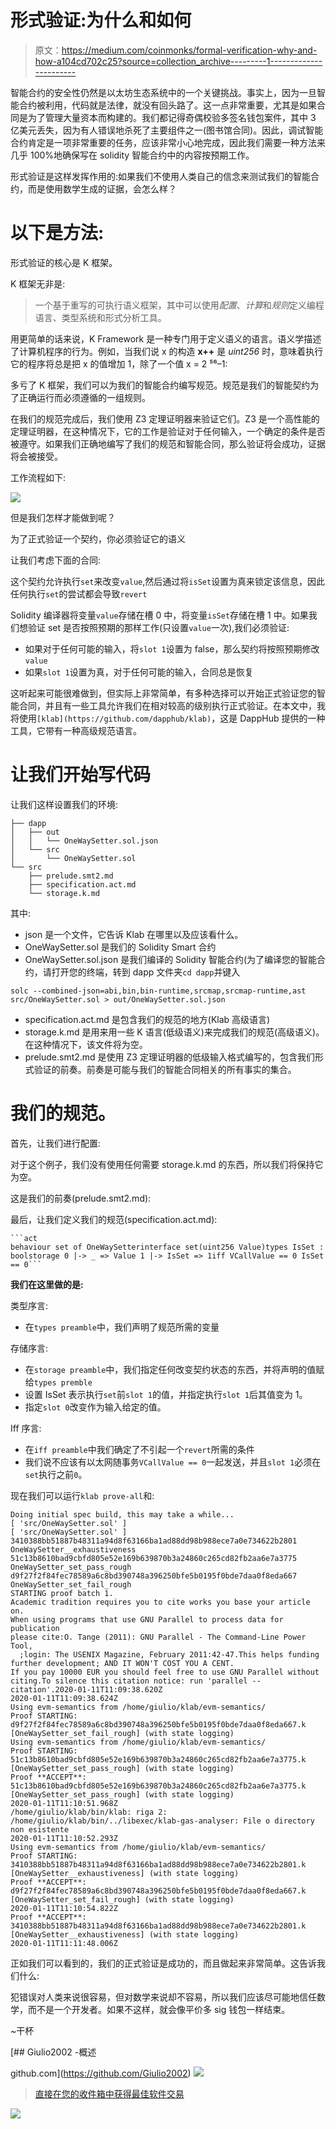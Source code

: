 # 形式验证:为什么和如何

> 原文：<https://medium.com/coinmonks/formal-verification-why-and-how-a104cd702c25?source=collection_archive---------1----------------------->

智能合约的安全性仍然是以太坊生态系统中的一个关键挑战。事实上，因为一旦智能合约被利用，代码就是法律，就没有回头路了。这一点非常重要，尤其是如果合同是为了管理大量资本而构建的。我们都记得奇偶校验多签名钱包案件，其中 3 亿美元丢失，因为有人错误地杀死了主要组件之一(图书馆合同)。因此，调试智能合约肯定是一项非常重要的任务，应该非常小心地完成，因此我们需要一种方法来几乎 100%地确保写在 solidity 智能合约中的内容按预期工作。

形式验证是这样发挥作用的:如果我们不使用人类自己的信念来测试我们的智能合约，而是使用数学生成的证据，会怎么样？

# 以下是方法:

形式验证的核心是 K 框架。

K 框架无非是:

> 一个基于重写的可执行语义框架，其中可以使用*配置*、*计算*和*规则*定义编程语言、类型系统和形式分析工具。

用更简单的话来说，K Framework 是一种专门用于定义语义的语言。语义学描述了计算机程序的行为。例如，当我们说 x 的构造 **x++** 是 *uint256* 时，意味着执行它的程序将总是把 x 的值增加 1，除了一个值 x = 2 ⁵⁶–1:

多亏了 K 框架，我们可以为我们的智能合约编写规范。规范是我们的智能契约为了正确运行而必须遵循的一组规则。

在我们的规范完成后，我们使用 Z3 定理证明器来验证它们。Z3 是一个高性能的定理证明器，在这种情况下，它的工作是验证对于任何输入，一个确定的条件是否被遵守。如果我们正确地编写了我们的规范和智能合同，那么验证将会成功，证据将会被接受。

工作流程如下:

![](img/11955bafbf007f5701b5153a3a428273.png)

但是我们怎样才能做到呢？

为了正式验证一个契约，你必须验证它的语义

让我们考虑下面的合同:

这个契约允许执行`set`来改变`value`,然后通过将`isSet`设置为真来锁定该信息，因此任何执行`set`的尝试都会导致`revert`

Solidity 编译器将变量`value`存储在槽 0 中，将变量`isSet`存储在槽 1 中。如果我们想验证 set 是否按照预期的那样工作(只设置`value`一次),我们必须验证:

*   如果对于任何可能的输入，将`slot 1`设置为 false，那么契约将按照预期修改`value`
*   如果`slot 1`设置为真，对于任何可能的输入，合同总是恢复

这听起来可能很难做到，但实际上非常简单，有多种选择可以开始正式验证您的智能合同，并且有一些工具允许我们在相对较高的级别执行正式验证。在本文中，我将使用`[klab](https://github.com/dapphub/klab)`，这是 DappHub 提供的一种工具，它带有一种高级规范语言。

# **让我们开始写代码**

让我们这样设置我们的环境:

```
├── dapp
│   ├── out
│   │   └── OneWaySetter.sol.json
│   └── src
│       └── OneWaySetter.sol
└── src
    ├── prelude.smt2.md
    ├── specification.act.md
    └── storage.k.md
```

其中:

*   json 是一个文件，它告诉 Klab 在哪里以及应该看什么。
*   OneWaySetter.sol 是我们的 Solidity Smart 合约
*   OneWaySetter.sol.json 是我们编译的 Solidity 智能合约(为了编译您的智能合约，请打开您的终端，转到 dapp 文件夹`cd dapp`并键入

```
solc --combined-json=abi,bin,bin-runtime,srcmap,srcmap-runtime,ast src/OneWaySetter.sol > out/OneWaySetter.sol.json
```

*   specification.act.md 是包含我们的规范的地方(Klab 高级语言)
*   storage.k.md 是用来用一些 K 语言(低级语义)来完成我们的规范(高级语义)。在这种情况下，该文件将为空。
*   prelude.smt2.md 是使用 Z3 定理证明器的低级输入格式编写的，包含我们形式验证的前奏。前奏是可能与我们的智能合同相关的所有事实的集合。

# **我们的规范。**

首先，让我们进行配置:

对于这个例子，我们没有使用任何需要 storage.k.md 的东西，所以我们将保持它为空。

这是我们的前奏(prelude.smt2.md):

最后，让我们定义我们的规范(specification.act.md):

```
```act
behaviour set of OneWaySetterinterface set(uint256 Value)types IsSet : boolstorage 0 |-> _ => Value 1 |-> IsSet => 1iff VCallValue == 0 IsSet == 0```
```

**我们在这里做的是:**

类型序言:

*   在`types preamble`中，我们声明了规范所需的变量

存储序言:

*   在`storage preamble`中，我们指定任何改变契约状态的东西，并将声明的值赋给`types premble`
*   设置 IsSet 表示执行`set`前`slot 1`的值，并指定执行`slot 1`后其值变为 1。
*   指定`slot 0`改变作为输入给定的值。

Iff 序言:

*   在`iff preamble`中我们确定了不引起一个`revert`所需的条件
*   我们说不应该有以太网随事务`VCallValue == 0`一起发送，并且`slot 1`必须在`set`执行之前`0`。

现在我们可以运行`klab prove-all`和:

```
Doing initial spec build, this may take a while...
[ 'src/OneWaySetter.sol' ]
[ 'src/OneWaySetter.sol' ]
3410388bb51887b48311a94d8f63166ba1ad88dd98b988ece7a0e734622b2801 OneWaySetter__exhaustiveness
51c13b8610bad9cbfd805e52e169b639870b3a24860c265cd82fb2aa6e7a3775 OneWaySetter_set_pass_rough
d9f27f2f84fec78589a6c8bd390748a396250bfe5b0195f0bde7daa0f8eda667 OneWaySetter_set_fail_rough
STARTING proof batch 1.
Academic tradition requires you to cite works you base your article on.
When using programs that use GNU Parallel to process data for publication
please cite:O. Tange (2011): GNU Parallel - The Command-Line Power Tool,
  ;login: The USENIX Magazine, February 2011:42-47.This helps funding further development; AND IT WON'T COST YOU A CENT.
If you pay 10000 EUR you should feel free to use GNU Parallel without citing.To silence this citation notice: run 'parallel --citation'.2020-01-11T11:09:38.620Z
2020-01-11T11:09:38.624Z
Using evm-semantics from /home/giulio/klab/evm-semantics/
Proof STARTING: d9f27f2f84fec78589a6c8bd390748a396250bfe5b0195f0bde7daa0f8eda667.k [OneWaySetter_set_fail_rough] (with state logging)
Using evm-semantics from /home/giulio/klab/evm-semantics/
Proof STARTING: 51c13b8610bad9cbfd805e52e169b639870b3a24860c265cd82fb2aa6e7a3775.k [OneWaySetter_set_pass_rough] (with state logging)
Proof **ACCEPT**: 51c13b8610bad9cbfd805e52e169b639870b3a24860c265cd82fb2aa6e7a3775.k [OneWaySetter_set_pass_rough] (with state logging)
2020-01-11T11:10:51.968Z
/home/giulio/klab/bin/klab: riga 2: /home/giulio/klab/bin/../libexec/klab-gas-analyser: File o directory non esistente
2020-01-11T11:10:52.293Z
Using evm-semantics from /home/giulio/klab/evm-semantics/
Proof STARTING: 3410388bb51887b48311a94d8f63166ba1ad88dd98b988ece7a0e734622b2801.k [OneWaySetter__exhaustiveness] (with state logging)
Proof **ACCEPT**: d9f27f2f84fec78589a6c8bd390748a396250bfe5b0195f0bde7daa0f8eda667.k [OneWaySetter_set_fail_rough] (with state logging)
2020-01-11T11:10:54.822Z
Proof **ACCEPT**: 3410388bb51887b48311a94d8f63166ba1ad88dd98b988ece7a0e734622b2801.k [OneWaySetter__exhaustiveness] (with state logging)
2020-01-11T11:11:48.006Z
```

正如我们可以看到的，我们的正式验证是成功的，而且做起来非常简单。这告诉我们什么:

犯错误对人类来说很容易，但对数学来说却不容易，所以我们应该尽可能地信任数学，而不是一个开发者。如果不这样，就会像平价多 sig 钱包一样结束。

~干杯

[](https://github.com/Giulio2002) [## Giulio2002 -概述

github.com](https://github.com/Giulio2002) [![](img/0ac758d7122ac1c2860cc155daf2c5d8.png)](https://coincodecap.com)

> [直接在您的收件箱中获得最佳软件交易](https://coincodecap.com/?utm_source=coinmonks)

[![](img/7c0b3dfdcbfea594cc0ae7d4f9bf6fcb.png)](https://coincodecap.com/?utm_source=coinmonks)